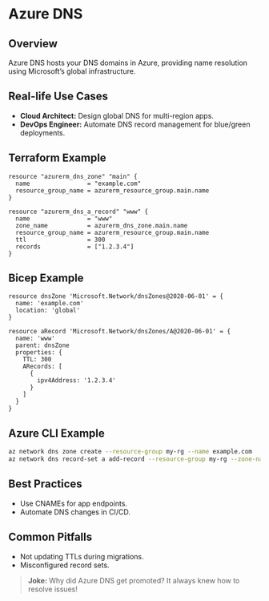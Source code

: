 # Azure DNS

## Overview
Azure DNS hosts your DNS domains in Azure, providing name resolution using Microsoft’s global infrastructure.

## Real-life Use Cases
- **Cloud Architect:** Design global DNS for multi-region apps.
- **DevOps Engineer:** Automate DNS record management for blue/green deployments.

## Terraform Example
```hcl
resource "azurerm_dns_zone" "main" {
  name                = "example.com"
  resource_group_name = azurerm_resource_group.main.name
}

resource "azurerm_dns_a_record" "www" {
  name                = "www"
  zone_name           = azurerm_dns_zone.main.name
  resource_group_name = azurerm_resource_group.main.name
  ttl                 = 300
  records             = ["1.2.3.4"]
}
```

## Bicep Example
```bicep
resource dnsZone 'Microsoft.Network/dnsZones@2020-06-01' = {
  name: 'example.com'
  location: 'global'
}

resource aRecord 'Microsoft.Network/dnsZones/A@2020-06-01' = {
  name: 'www'
  parent: dnsZone
  properties: {
    TTL: 300
    ARecords: [
      {
        ipv4Address: '1.2.3.4'
      }
    ]
  }
}
```

## Azure CLI Example
```sh
az network dns zone create --resource-group my-rg --name example.com
az network dns record-set a add-record --resource-group my-rg --zone-name example.com --record-set-name www --ipv4-address 1.2.3.4
```

## Best Practices
- Use CNAMEs for app endpoints.
- Automate DNS changes in CI/CD.

## Common Pitfalls
- Not updating TTLs during migrations.
- Misconfigured record sets.

> **Joke:** Why did Azure DNS get promoted? It always knew how to resolve issues!

